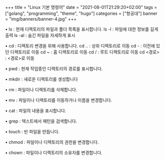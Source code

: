 +++
title = "Linux 기본 명령어"
date = "2021-08-01T21:29:20+02:00"
tags = ["golang", "programming", "theme", "hugo"]
categories = ["항공대"]
banner = "img/banners/banner-4.jpg"
+++

• ls : 현재 디렉토리의 파일과 폴더 목록을 표시합니다.
ls -l : 파일에 대한 정보를 길게 출력
ls -al : 숨긴 파일을 자세하게 표시

• cd : 디렉토리 변경을 위해 사용합니다. 
cd .. : 상위 디렉토리로 이동
cd - : 이전에 있던 디렉토리로 이동
cd ~ : 홈 디렉토리로 이동
cd / : 루트 디렉토리로 이동
cd <경로> : <경로>로 이동

• pwd : 현재 작업중인 디렉토리의 경로를 표시합니다.

• mkdir : 새로운 디렉토리를 생성합니다

• rm : 파일이나 디렉토리를 삭제합니다.

• mv : 파일이나 디렉토리를 이동하거나 이름을 변경합니다. 

• cat : 파일의 내용을 표시합니다.

• grep : 텍스트에서 패턴을 검색합니다.

• touch : 빈 파일을 만듭니다.  

• chmod : 파일이나 디렉토리의 권한을 변경합니다.

•  chown : 파일이나 디렉토리의 소유자를 변경합니다. 